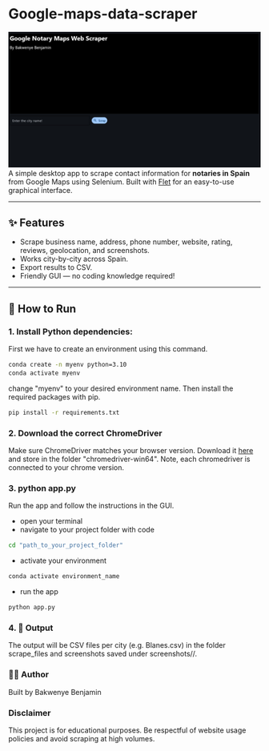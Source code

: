 # Google-maps-data-scraper

![Scraper](source/front_page.jpg)
A simple desktop app to scrape contact information for **notaries in Spain** from Google Maps using Selenium. Built with [Flet](https://flet.dev) for an easy-to-use graphical interface. 

---

## ✨ Features

- Scrape business name, address, phone number, website, rating, reviews, geolocation, and screenshots.
- Works city-by-city across Spain.
- Export results to CSV.
- Friendly GUI — no coding knowledge required!

---

## 🚀 How to Run

### 1. Install Python dependencies:
First we have to create an environment using this command.
```bash
conda create -n myenv python=3.10
conda activate myenv
```
change "myenv" to your desired environment name. 
Then install the required packages with pip.
```bash
pip install -r requirements.txt
```

### 2. Download the correct ChromeDriver
Make sure ChromeDriver matches your browser version. Download it [here](https://googlechromelabs.github.io/chrome-for-testing/) and store in the folder "chromedriver-win64". 
Note, each chromedriver is connected to your chrome version. 


### 3. python app.py
Run the app and follow the instructions in the GUI.
- open your terminal
- navigate to your project folder with code 
``` bash
cd "path_to_your_project_folder"
```
- activate your environment
```bash
conda activate environment_name
```
- run the app
```bash
python app.py
```


### 4. 📁 Output
The output will be CSV files per city (e.g. Blanes.csv) in the folder scrape_files and screenshots saved under screenshots/<city>/.

### 👨‍💻 Author
Built by Bakwenye Benjamin

### Disclaimer
This project is for educational purposes. Be respectful of website usage policies and avoid scraping at high volumes.
